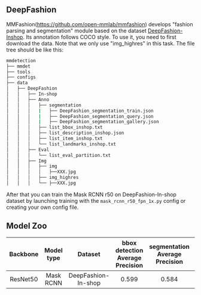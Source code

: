 ## DeepFashion

MMFashion(https://github.com/open-mmlab/mmfashion) develops "fashion parsing and segmentation" module 
based on the dataset
[DeepFashion-Inshop](https://drive.google.com/drive/folders/0B7EVK8r0v71pVDZFQXRsMDZCX1E?usp=sharing). 
Its annotation follows COCO style.
To use it, you need to first download the data. Note that we only use "img_highres" in this task. 
The file tree should be like this:

```sh
mmdetection
├── mmdet
├── tools
├── configs
├── data
│   ├── DeepFashion
│   │   ├── In-shop
│   │   ├── Anno
│   │   │   ├── segmentation
│   │   │   |   ├── DeepFashion_segmentation_train.json
│   │   │   |   ├── DeepFashion_segmentation_query.json
│   │   │   |   ├── DeepFashion_segmentation_gallery.json
│   │   │   ├── list_bbox_inshop.txt
│   │   │   ├── list_description_inshop.json
│   │   │   ├── list_item_inshop.txt
│   │   │   └── list_landmarks_inshop.txt
│   │   ├── Eval
│   │   │   └── list_eval_partition.txt
│   │   ├── Img
│   │   │   ├── img
│   │   │   │   ├──XXX.jpg
│   │   │   ├── img_highres
│   │   │   └── ├──XXX.jpg

```

After that you can train the Mask RCNN r50 on DeepFashion-In-shop dataset by launching training with the `mask_rcnn_r50_fpn_1x.py` config 
or creating your own config file.

## Model Zoo
|   Backbone  |  Model type  |       Dataset       |  bbox detection Average Precision  | segmentation Average Precision |      Download (Google)      |
| :---------: | :----------: | :-----------------: | :--------------------------------: | :----------------------------: | :-------------------------: |
|   ResNet50  |   Mask RCNN  | DeepFashion-In-shop |                0.599               |              0.584             |  [model](https://drive.google.com/open?id=1q6zF7J6Gb-FFgM87oIORIt6uBozaXp5r) &#124; [log](https://drive.google.com/file/d/1qTK4Dr4FFLa9fkdI6UVko408gkrfTRLP/view?usp=sharing)   |
